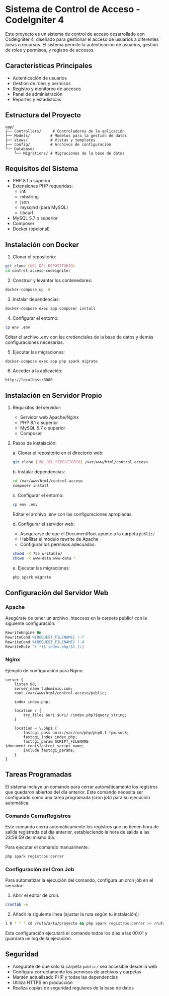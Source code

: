# Sistema de Control de Acceso - CodeIgniter 4

Este proyecto es un sistema de control de acceso desarrollado con CodeIgniter 4, diseñado para gestionar el acceso de usuarios a diferentes áreas o recursos. El sistema permite la autenticación de usuarios, gestión de roles y permisos, y registro de accesos.

## Características Principales

- Autenticación de usuarios
- Gestión de roles y permisos
- Registro y monitoreo de accesos
- Panel de administración
- Reportes y estadísticas

## Estructura del Proyecto

```
app/
├── Controllers/     # Controladores de la aplicación
├── Models/         # Modelos para la gestión de datos
├── Views/          # Vistas y templates
├── Config/         # Archivos de configuración
└── Database/
    └── Migrations/ # Migraciones de la base de datos
```

## Requisitos del Sistema

- PHP 8.1 o superior
- Extensiones PHP requeridas:
  - intl
  - mbstring
  - json
  - mysqlnd (para MySQL)
  - libcurl
- MySQL 5.7 o superior
- Composer
- Docker (opcional)

## Instalación con Docker

1. Clonar el repositorio:
```bash
git clone [URL_DEL_REPOSITORIO]
cd control-acceso-codeigniter
```

2. Construir y levantar los contenedores:
```bash
docker-compose up -d
```

3. Instalar dependencias:
```bash
docker-compose exec app composer install
```

4. Configurar el entorno:
```bash
cp env .env
```
Editar el archivo .env con las credenciales de la base de datos y demás configuraciones necesarias.

5. Ejecutar las migraciones:
```bash
docker-compose exec app php spark migrate
```

6. Acceder a la aplicación:
```
http://localhost:8080
```

## Instalación en Servidor Propio

1. Requisitos del servidor:
   - Servidor web Apache/Nginx
   - PHP 8.1 o superior
   - MySQL 5.7 o superior
   - Composer

2. Pasos de instalación:

   a. Clonar el repositorio en el directorio web:
   ```bash
   git clone [URL_DEL_REPOSITORIO] /var/www/html/control-acceso
   ```

   b. Instalar dependencias:
   ```bash
   cd /var/www/html/control-acceso
   composer install
   ```

   c. Configurar el entorno:
   ```bash
   cp env .env
   ```
   Editar el archivo .env con las configuraciones apropiadas.

   d. Configurar el servidor web:
   - Asegurarse de que el DocumentRoot apunte a la carpeta `public/`
   - Habilitar el módulo rewrite de Apache
   - Configurar los permisos adecuados:
   ```bash
   chmod -R 755 writable/
   chown -R www-data:www-data *
   ```

   e. Ejecutar las migraciones:
   ```bash
   php spark migrate
   ```

## Configuración del Servidor Web

### Apache
Asegúrate de tener un archivo .htaccess en la carpeta public/ con la siguiente configuración:

```apache
RewriteEngine On
RewriteCond %{REQUEST_FILENAME} !-f
RewriteCond %{REQUEST_FILENAME} !-d
RewriteRule ^(.*)$ index.php/$1 [L]
```

### Nginx
Ejemplo de configuración para Nginx:

```nginx
server {
    listen 80;
    server_name tudominio.com;
    root /var/www/html/control-acceso/public;

    index index.php;

    location / {
        try_files $uri $uri/ /index.php?$query_string;
    }

    location ~ \.php$ {
        fastcgi_pass unix:/var/run/php/php8.1-fpm.sock;
        fastcgi_index index.php;
        fastcgi_param SCRIPT_FILENAME $document_root$fastcgi_script_name;
        include fastcgi_params;
    }
}
```

## Tareas Programadas

El sistema incluye un comando para cerrar automáticamente los registros que quedaron abiertos del día anterior. Este comando necesita ser configurado como una tarea programada (cron job) para su ejecución automática.

### Comando CerrarRegistros

Este comando cierra automáticamente los registros que no tienen hora de salida registrada del día anterior, estableciendo la hora de salida a las 23:59:59 del mismo día.

Para ejecutar el comando manualmente:
```bash
php spark registros:cerrar
```

### Configuración del Cron Job

Para automatizar la ejecución del comando, configura un cron job en el servidor:

1. Abrir el editor de cron:
```bash
crontab -e
```

2. Añadir la siguiente línea (ajustar la ruta según tu instalación):
```bash
1 0 * * * cd /ruta/a/tu/proyecto && php spark registros:cerrar >> /ruta/logs/cron.log 2>&1
```

Esta configuración ejecutará el comando todos los días a las 00:01 y guardará un log de la ejecución.

## Seguridad

- Asegúrate de que solo la carpeta `public/` sea accesible desde la web
- Configura correctamente los permisos de archivos y carpetas
- Mantén actualizado PHP y todas las dependencias
- Utiliza HTTPS en producción
- Realiza copias de seguridad regulares de la base de datos
